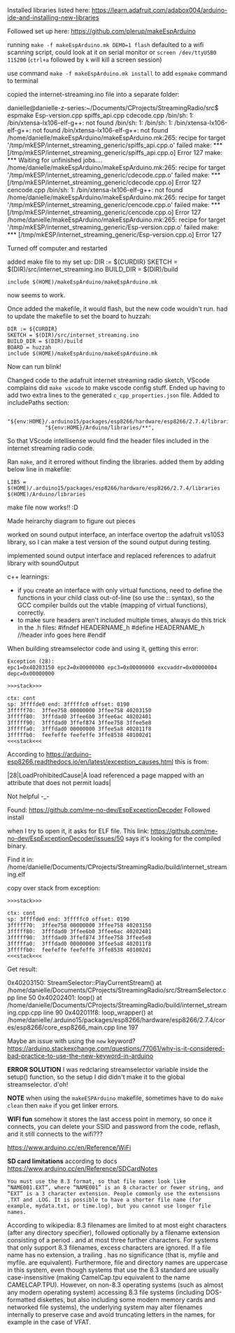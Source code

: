 

Installed libraries listed here: https://learn.adafruit.com/adabox004/arduino-ide-and-installing-new-libraries

Followed set up here: https://github.com/plerup/makeEspArduino

running `make -f makeEspArduino.mk DEMO=1 flash` defaulted to a wifi scanning script, could look at it on serial monitor or `screen /dev/ttyUSB0 115200` (`ctrl+a` followed by `k` will kill a screen session)


use command `make -f makeEspArduino.mk install` to add `espmake` command to terminal


copied the internet-streaming.ino file into a separate folder:

danielle@danielle-z-series:~/Documents/CProjects/StreamingRadio/src$ espmake
Esp-version.cpp
spiffs_api.cpp
cdecode.cpp
/bin/sh: 1: /bin/xtensa-lx106-elf-g++: not found
/bin/sh: 1: /bin/sh: 1: /bin/xtensa-lx106-elf-g++: not found
/bin/xtensa-lx106-elf-g++: not found
/home/danielle/makeEspArduino/makeEspArduino.mk:265: recipe for target '/tmp/mkESP/internet_streaming_generic/spiffs_api.cpp.o' failed
make: *** [/tmp/mkESP/internet_streaming_generic/spiffs_api.cpp.o] Error 127
make: *** Waiting for unfinished jobs....
/home/danielle/makeEspArduino/makeEspArduino.mk:265: recipe for target '/tmp/mkESP/internet_streaming_generic/cdecode.cpp.o' failed
make: *** [/tmp/mkESP/internet_streaming_generic/cdecode.cpp.o] Error 127
cencode.cpp
/bin/sh: 1: /bin/xtensa-lx106-elf-g++: not found
/home/danielle/makeEspArduino/makeEspArduino.mk:265: recipe for target '/tmp/mkESP/internet_streaming_generic/cencode.cpp.o' failed
make: *** [/tmp/mkESP/internet_streaming_generic/cencode.cpp.o] Error 127
/home/danielle/makeEspArduino/makeEspArduino.mk:265: recipe for target '/tmp/mkESP/internet_streaming_generic/Esp-version.cpp.o' failed
make: *** [/tmp/mkESP/internet_streaming_generic/Esp-version.cpp.o] Error 127


Turned off computer and restarted

added make file to my set up:
    DIR := ${CURDIR}
    SKETCH = $(DIR)/src/internet_streaming.ino
    BUILD_DIR = $(DIR)/build

    include $(HOME)/makeEspArduino/makeEspArduino.mk

now seems to work. 

Once added the makefile, it would flash, but the new code wouldn't run. had to update the makefile to set the board to huzzah:

    DIR := ${CURDIR}
    SKETCH = $(DIR)/src/internet_streaming.ino
    BUILD_DIR = $(DIR)/build
    BOARD = huzzah
    include $(HOME)/makeEspArduino/makeEspArduino.mk

Now can run blink!

Changed code to the adafruit internet streaming radio sketch, VScode complains
did `make vscode` to make vscode config stuff. Ended up having to add two extra lines to the generated `c_cpp_properties.json` file. Added to includePaths section:

                "${env:HOME}/.arduino15/packages/esp8266/hardware/esp8266/2.7.4/libraries/**",
                "${env:HOME}/Arduino/libraries/**",

So that VScode intellisense would find the header files included in the internet streaming radio code.

Ran `make`, and it errored without finding the libraries. added them by adding below line in makefile:

    LIBS = $(HOME)/.arduino15/packages/esp8266/hardware/esp8266/2.7.4/libraries $(HOME)/Arduino/libraries

make file now works!! :D


Made heirarchy diagram to figure out pieces

worked on sound output interface, an interface overtop the adafruit vs1053 library, so I can make a test version of the sound output during testing. 

implemented sound output interface and replaced references to adafruit library with soundOutput

c++ learnings:
- if you create an interface with only virtual functions, need to define the functions in your child class out-of-line (so use the :: syntax), so the GCC compiler builds out the vtable (mapping of virtual functions), correctly.
- to make sure headers aren't included multiple times, always do this trick in the .h files:
    #ifndef HEADERNAME_h
    #define HEADERNAME_h
    //header info goes here
    #endif


When building streamselector code and using it, getting this error:

    Exception (28):
    epc1=0x40203150 epc2=0x00000000 epc3=0x00000000 excvaddr=0x00000004 depc=0x00000000

    >>>stack>>>

    ctx: cont
    sp: 3ffffde0 end: 3fffffc0 offset: 0190
    3fffff70:  3ffee758 00000000 3ffee758 40203150  
    3fffff80:  3fffdad0 3ffee6b0 3ffee6ac 40202401  
    3fffff90:  3fffdad0 3ffef874 3ffee758 3ffee5e8  
    3fffffa0:  3fffdad0 00000000 3ffee5a8 402011f8  
    3fffffb0:  feefeffe feefeffe 3ffe8538 401002d1  
    <<<stack<<<

According to https://arduino-esp8266.readthedocs.io/en/latest/exception_causes.html this is from:

|28|LoadProhibitedCause|A load referenced a page mapped with an attribute that does not permit loads|

Not helpful -_-

Found: https://github.com/me-no-dev/EspExceptionDecoder Followed install

when I try to open it, it asks for ELF file. This link: https://github.com/me-no-dev/EspExceptionDecoder/issues/50 says it's looking for the compiled binary. 

Find it in: /home/danielle/Documents/CProjects/StreamingRadio/build/internet_streaming.elf

copy over stack from exception:

    >>>stack>>>

    ctx: cont
    sp: 3ffffde0 end: 3fffffc0 offset: 0190
    3fffff70:  3ffee758 00000000 3ffee758 40203150  
    3fffff80:  3fffdad0 3ffee6b0 3ffee6ac 40202401  
    3fffff90:  3fffdad0 3ffef874 3ffee758 3ffee5e8  
    3fffffa0:  3fffdad0 00000000 3ffee5a8 402011f8  
    3fffffb0:  feefeffe feefeffe 3ffe8538 401002d1  
    <<<stack<<<

Get result:

0x40203150: StreamSelector::PlayCurrentStream() at /home/danielle/Documents/CProjects/StreamingRadio/src/StreamSelector.cpp line 50
0x40202401: loop() at /home/danielle/Documents/CProjects/StreamingRadio/build/internet_streaming.cpp.cpp line 90
0x402011f8: loop_wrapper() at /home/danielle/.arduino15/packages/esp8266/hardware/esp8266/2.7.4/cores/esp8266/core_esp8266_main.cpp line 197


Maybe an issue with using the `new` keyword? https://arduino.stackexchange.com/questions/77061/why-is-it-considered-bad-practice-to-use-the-new-keyword-in-arduino 

**ERROR SOLUTION** I was redclaring streamselector variable inside the setup() function, so the setup I did didn't make it to the global streamselector. d'oh!

**NOTE** when using the `makeESPArduino` makefile, sometimes have to do `make clean` then `make` if you get linker errors. 

**WIFI fun**
somehow it stores the last access point in memory, so once it connects, you can delete your SSID and password from the code, reflash, and it still connects to the wifi???

https://www.arduino.cc/en/Reference/WiFi

**SD card limitations** 
according to docs https://www.arduino.cc/en/Reference/SDCardNotes

    You must use the 8.3 format, so that file names look like “NAME001.EXT”, where “NAME001” is an 8 character or fewer string, and “EXT” is a 3 character extension. People commonly use the extensions .TXT and .LOG. It is possible to have a shorter file name (for example, mydata.txt, or time.log), but you cannot use longer file names.

According to wikipedia:
    8.3 filenames are limited to at most eight characters (after any directory specifier), followed optionally by a filename extension consisting of a period . and at most three further characters. For systems that only support 8.3 filenames, excess characters are ignored. If a file name has no extension, a trailing . has no significance (that is, myfile and myfile. are equivalent). Furthermore, file and directory names are uppercase in this system, even though systems that use the 8.3 standard are usually case-insensitive (making CamelCap.tpu equivalent to the name CAMELCAP.TPU). However, on non-8.3 operating systems (such as almost any modern operating system) accessing 8.3 file systems (including DOS-formatted diskettes, but also including some modern memory cards and networked file systems), the underlying system may alter filenames internally to preserve case and avoid truncating letters in the names, for example in the case of VFAT.
